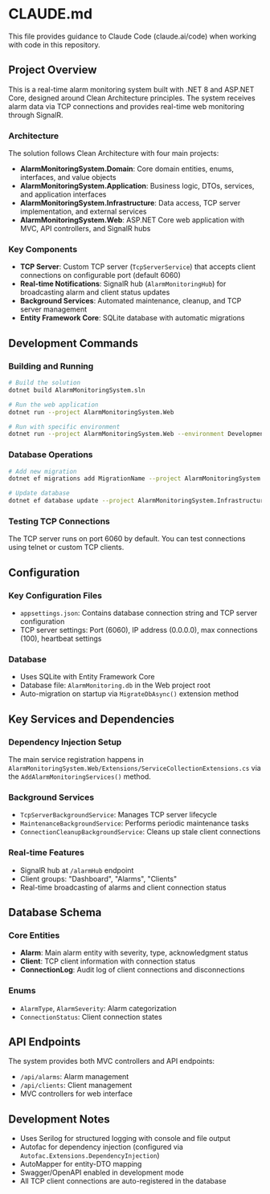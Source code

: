 # CLAUDE.md

This file provides guidance to Claude Code (claude.ai/code) when working with code in this repository.

## Project Overview

This is a real-time alarm monitoring system built with .NET 8 and ASP.NET Core, designed around Clean Architecture principles. The system receives alarm data via TCP connections and provides real-time web monitoring through SignalR.

### Architecture

The solution follows Clean Architecture with four main projects:

- **AlarmMonitoringSystem.Domain**: Core domain entities, enums, interfaces, and value objects
- **AlarmMonitoringSystem.Application**: Business logic, DTOs, services, and application interfaces
- **AlarmMonitoringSystem.Infrastructure**: Data access, TCP server implementation, and external services
- **AlarmMonitoringSystem.Web**: ASP.NET Core web application with MVC, API controllers, and SignalR hubs

### Key Components

- **TCP Server**: Custom TCP server (`TcpServerService`) that accepts client connections on configurable port (default 6060)
- **Real-time Notifications**: SignalR hub (`AlarmMonitoringHub`) for broadcasting alarm and client status updates
- **Background Services**: Automated maintenance, cleanup, and TCP server management
- **Entity Framework Core**: SQLite database with automatic migrations

## Development Commands

### Building and Running
```bash
# Build the solution
dotnet build AlarmMonitoringSystem.sln

# Run the web application
dotnet run --project AlarmMonitoringSystem.Web

# Run with specific environment
dotnet run --project AlarmMonitoringSystem.Web --environment Development
```

### Database Operations
```bash
# Add new migration
dotnet ef migrations add MigrationName --project AlarmMonitoringSystem.Infrastructure --startup-project AlarmMonitoringSystem.Web

# Update database
dotnet ef database update --project AlarmMonitoringSystem.Infrastructure --startup-project AlarmMonitoringSystem.Web
```

### Testing TCP Connections
The TCP server runs on port 6060 by default. You can test connections using telnet or custom TCP clients.

## Configuration

### Key Configuration Files
- `appsettings.json`: Contains database connection string and TCP server configuration
- TCP server settings: Port (6060), IP address (0.0.0.0), max connections (100), heartbeat settings

### Database
- Uses SQLite with Entity Framework Core
- Database file: `AlarmMonitoring.db` in the Web project root
- Auto-migration on startup via `MigrateDbAsync()` extension method

## Key Services and Dependencies

### Dependency Injection Setup
The main service registration happens in `AlarmMonitoringSystem.Web/Extensions/ServiceCollectionExtensions.cs` via the `AddAlarmMonitoringServices()` method.

### Background Services
- `TcpServerBackgroundService`: Manages TCP server lifecycle
- `MaintenanceBackgroundService`: Performs periodic maintenance tasks
- `ConnectionCleanupBackgroundService`: Cleans up stale client connections

### Real-time Features
- SignalR hub at `/alarmHub` endpoint
- Client groups: "Dashboard", "Alarms", "Clients"
- Real-time broadcasting of alarms and client connection status

## Database Schema

### Core Entities
- **Alarm**: Main alarm entity with severity, type, acknowledgment status
- **Client**: TCP client information with connection status
- **ConnectionLog**: Audit log of client connections and disconnections

### Enums
- `AlarmType`, `AlarmSeverity`: Alarm categorization
- `ConnectionStatus`: Client connection states

## API Endpoints

The system provides both MVC controllers and API endpoints:
- `/api/alarms`: Alarm management
- `/api/clients`: Client management
- MVC controllers for web interface

## Development Notes

- Uses Serilog for structured logging with console and file output
- Autofac for dependency injection (configured via `Autofac.Extensions.DependencyInjection`)
- AutoMapper for entity-DTO mapping
- Swagger/OpenAPI enabled in development mode
- All TCP client connections are auto-registered in the database